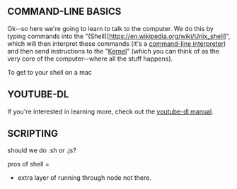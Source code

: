 
## COMMAND-LINE BASICS

Ok--so here we're going to learn to talk to the computer.  We do this by typing commands into the "(Shell)[https://en.wikipedia.org/wiki/Unix_shell]", which will then interpret these commands (it's a [command-line interpreter](https://en.wikipedia.org/wiki/Command-line_interface)) and then send instructions to the "[Kernel](https://en.wikipedia.org/wiki/Kernel_(operating_system))" (which you can think of as the very core of the computer--where all the stuff happens).  

To get to your shell on a mac


## YOUTUBE-DL

If you're interested in learning more, check out the [youtube-dl manual](https://github.com/rg3/youtube-dl/blob/master/README.md).



## SCRIPTING

should we do .sh or .js?

pros of shell =
- extra layer of running through node not there.
